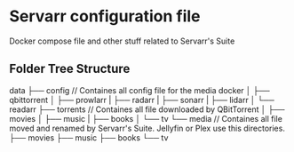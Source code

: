 # Servarr configuration file
Docker compose file and other stuff related to Servarr's Suite

## Folder Tree Structure
data
├── config // Containes all config file for the media docker
│  ├── qbittorrent
│  ├── prowlarr
|  ├── radarr
|  ├── sonarr
|  ├── lidarr
│  └── readarr
├── torrents // Containes all file downloaded by QBitTorrent
│  ├── movies
│  ├── music
|  ├── books
│  └── tv
└── media    // Containes all file moved and renamed by Servarr's Suite. Jellyfin or Plex use this directories.
    ├── movies
    ├── music
    ├── books
    └── tv

## 
